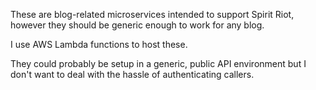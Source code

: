 These are blog-related microservices intended to support Spirit Riot, however they should be generic enough to work for any blog.

I use AWS Lambda functions to host these.

They could probably be setup in a generic, public API environment but I don't want to deal with the hassle of authenticating callers.
